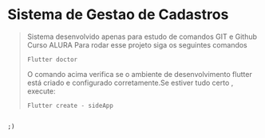 <h1>Sistema de Gestao de Cadastros</h1>

>Sistema desenvolvido apenas para estudo de comandos GIT e Github
>Curso ALURA
>Para rodar esse projeto siga os seguintes comandos
>```
>Flutter doctor
>```
>O comando acima verifica se o ambiente de desenvolvimento flutter está criado e configurado corretamente.Se estiver tudo certo , execute:
>```
>Flutter create - sideApp
```

;)
